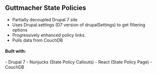 ## Guttmacher State Policies
- Partially decoupled Drupal 7 site
- Uses Drupal.settings (D7 version of drupalSettings) to get filtering options
- Progressively enhanced policy links.
- Pulls data from CouchDB


<h4 class="sub-section__heading">Built with:</h4>
- Drupal 7
- Nunjucks (State Policy Callouts)
- React (State Policy Page)
- CouchDB

<aside class="notes" data-markdown>
</aside>
